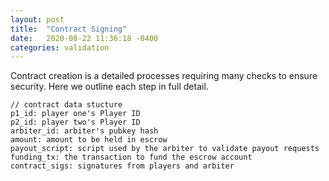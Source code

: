 ```yaml
---
layout: post
title:  "Contract Signing"
date:   2020-08-22 11:36:18 -0400
categories: validation
---
```


Contract creation is a detailed processes requiring many checks to ensure security. Here we outline each step in full detail.

```
// contract data stucture
p1_id: player one's Player ID
p2_id: player two's Player ID
arbiter_id: arbiter's pubkey hash
amount: amount to be held in escrow
payout_script: script used by the arbiter to validate payout requests
funding_tx: the transaction to fund the escrow account
contract_sigs: signatures from players and arbiter
```

